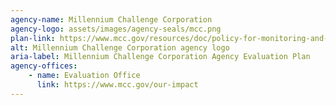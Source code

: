 ```yaml
---
agency-name: Millennium Challenge Corporation
agency-logo: assets/images/agency-seals/mcc.png
plan-link: https://www.mcc.gov/resources/doc/policy-for-monitoring-and-evaluation
alt: Millennium Challenge Corporation agency logo
aria-label: Millennium Challenge Corporation Agency Evaluation Plan
agency-offices:
    - name: Evaluation Office
      link: https://www.mcc.gov/our-impact
---
```









